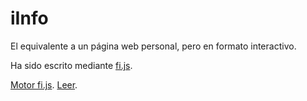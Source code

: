 # iInfo

El equivalente a un página web personal, pero en formato interactivo.

Ha sido escrito mediante [fi.js](http://io.github.com/baltasarq/iinfo).

[Motor fi.js](http://io.github.com/baltasarq/iinfo).
[Leer](http://io.github.com/baltasarq/iinfo).
